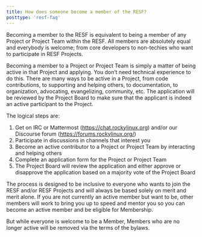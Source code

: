 ```yaml
---
title: How does someone become a member of the RESF?
posttype: 'resf-faq'
---
```


Becoming a member to the RESF is equivalent to being a member of any Project or Project Team within the RESF. All members are absolutely equal and everybody is welcome; from core developers to non-techies who want to participate in RESF Projects.

Becoming a member to a Project or Project Team is simply a matter of being active in that Project and applying. You don’t need technical experience to do this. There are many ways to be active in a Project, from code contributions, to supporting and helping others, to documentation, to organization, advocating, evangelizing, community, etc. The application will be reviewed by the Project Board to make sure that the applicant is indeed an active participant to the Project.

The logical steps are:

1. Get on IRC or Mattermost (https://chat.rockylinux.org) and/or our Discourse forum (https://forums.rockylinux.org/)
2. Participate in discussions in channels that interest you
3. Become an active contributor to a Project or Project Team by interacting and helping others
4. Complete an application form for the Project or Project Team
5. The Project Board will review the application and either approve or disapprove the application based on a majority vote of the Project Board

The process is designed to be inclusive to everyone who wants to join the RESF and/or RESF Projects and will always be based solely on merit and merit alone. If you are not currently an active member but want to be, other members will work to bring you up to speed and mentor you so you can become an active member and be eligible for Membership.

But while everyone is welcome to be a Member, Members who are no longer active will be removed via the terms of the bylaws.
